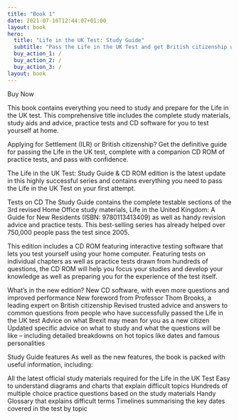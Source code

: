 ```yaml
---
title: "Book 1"
date: 2021-07-16T12:44:07+01:00
layout: book
hero:
  title: "Life in the UK Test: Study Guide"
  subtitle: "Pass the Life in the UK Test and get British citizenship with the best-selling Life in the UK Test: Study Guide"
  buy_action_1: /
  buy_action_2: /
  buy_action_3: /
layout: book
---
```


  
    
Buy Now

This book contains everything you need to study and prepare for the Life in the UK test. This comprehensive title includes the complete study materials, study aids and advice, practice tests and CD software for you to test yourself at home.

Applying for Settlement (ILR) or British citizenship? Get the definitive guide for passing the Life in the UK test, complete with a companion CD ROM of practice tests, and pass with confidence.

The Life in the UK Test: Study Guide & CD ROM edition is the latest update in this highly successful series and contains everything you need to pass the Life in the UK Test on your first attempt.





Tests on CD
The Study Guide contains the complete testable sections of the 3rd revised Home Office study materials, Life in the United Kingdom: A Guide for New Residents (ISBN: 9780113413409) as well as handy revision advice and practice tests. This best-selling series has already helped over 750,000 people pass the test since 2005.

This edition includes a CD ROM featuring interactive testing software that lets you test yourself using your home computer. Featuring tests on individual chapters as well as practice tests drawn from hundreds of questions, the CD ROM will help you focus your studies and develop your knowledge as well as preparing you for the experience of the test itself.

What’s in the new edition?
New CD software, with even more questions and improved performance
New foreword from Professor Thom Brooks, a leading expert on British citizenship
Revised trusted advice and answers to common questions from people who have successfully passed the Life in the UK test
Advice on what Brexit may mean for you as a new citizen
Updated specific advice on what to study and what the questions will be like – including detailed breakdowns on hot topics like dates and famous personalities




Study Guide features
As well as the new features, the book is packed with useful information, including:

All the latest official study materials required for the Life in the UK Test
Easy to understand diagrams and charts that explain difficult topics
Hundreds of multiple choice practice questions based on the study materials
Handy Glossary that explains difficult terms
Timelines summarising the key dates covered in the test by topic



